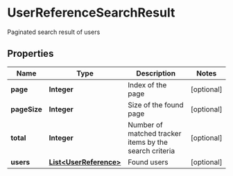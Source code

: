 

# UserReferenceSearchResult

Paginated search result of users
## Properties

Name | Type | Description | Notes
------------ | ------------- | ------------- | -------------
**page** | **Integer** | Index of the page |  [optional]
**pageSize** | **Integer** | Size of the found page |  [optional]
**total** | **Integer** | Number of matched tracker items by the search criteria |  [optional]
**users** | [**List&lt;UserReference&gt;**](UserReference.md) | Found users |  [optional]



